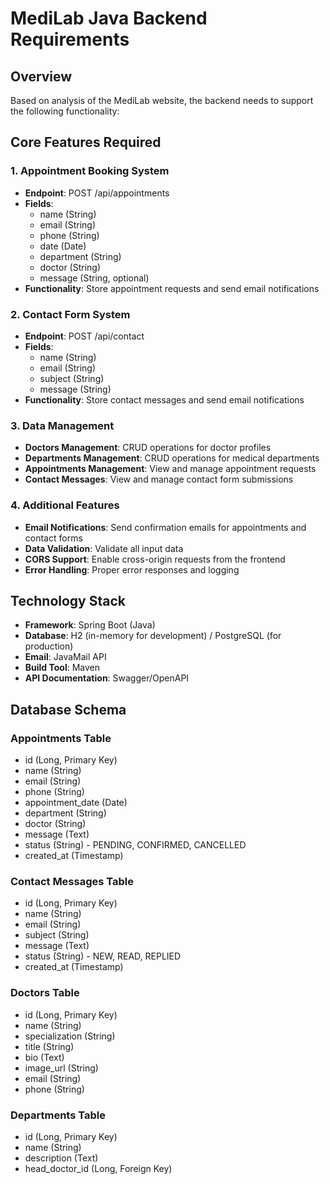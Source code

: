 # MediLab Java Backend Requirements

## Overview
Based on analysis of the MediLab website, the backend needs to support the following functionality:

## Core Features Required

### 1. Appointment Booking System
- **Endpoint**: POST /api/appointments
- **Fields**:
  - name (String)
  - email (String)
  - phone (String)
  - date (Date)
  - department (String)
  - doctor (String)
  - message (String, optional)
- **Functionality**: Store appointment requests and send email notifications

### 2. Contact Form System
- **Endpoint**: POST /api/contact
- **Fields**:
  - name (String)
  - email (String)
  - subject (String)
  - message (String)
- **Functionality**: Store contact messages and send email notifications

### 3. Data Management
- **Doctors Management**: CRUD operations for doctor profiles
- **Departments Management**: CRUD operations for medical departments
- **Appointments Management**: View and manage appointment requests
- **Contact Messages**: View and manage contact form submissions

### 4. Additional Features
- **Email Notifications**: Send confirmation emails for appointments and contact forms
- **Data Validation**: Validate all input data
- **CORS Support**: Enable cross-origin requests from the frontend
- **Error Handling**: Proper error responses and logging

## Technology Stack
- **Framework**: Spring Boot (Java)
- **Database**: H2 (in-memory for development) / PostgreSQL (for production)
- **Email**: JavaMail API
- **Build Tool**: Maven
- **API Documentation**: Swagger/OpenAPI

## Database Schema

### Appointments Table
- id (Long, Primary Key)
- name (String)
- email (String)
- phone (String)
- appointment_date (Date)
- department (String)
- doctor (String)
- message (Text)
- status (String) - PENDING, CONFIRMED, CANCELLED
- created_at (Timestamp)

### Contact Messages Table
- id (Long, Primary Key)
- name (String)
- email (String)
- subject (String)
- message (Text)
- status (String) - NEW, READ, REPLIED
- created_at (Timestamp)

### Doctors Table
- id (Long, Primary Key)
- name (String)
- specialization (String)
- title (String)
- bio (Text)
- image_url (String)
- email (String)
- phone (String)

### Departments Table
- id (Long, Primary Key)
- name (String)
- description (Text)
- head_doctor_id (Long, Foreign Key)

